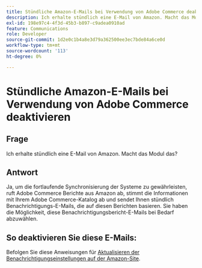 ```yaml
---
title: Stündliche Amazon-E-Mails bei Verwendung von Adobe Commerce deaktivieren
description: Ich erhalte stündlich eine E-Mail von Amazon. Macht das Modul das?
exl-id: 198e97c4-4f3d-45b3-b897-c9adea0910ad
feature: Communications
role: Developer
source-git-commit: 1d2e0c1b4a8e3d79a362500ee3ec7bde84a6ce0d
workflow-type: tm+mt
source-wordcount: '113'
ht-degree: 0%

---
```


# Stündliche Amazon-E-Mails bei Verwendung von Adobe Commerce deaktivieren

## Frage

Ich erhalte stündlich eine E-Mail von Amazon. Macht das Modul das?

## Antwort

Ja, um die fortlaufende Synchronisierung der Systeme zu gewährleisten, ruft Adobe Commerce Berichte aus Amazon ab, stimmt die Informationen mit Ihrem Adobe Commerce-Katalog ab und sendet Ihnen stündlich Benachrichtigungs-E-Mails, die auf diesen Berichten basieren. Sie haben die Möglichkeit, diese Benachrichtigungsbericht-E-Mails bei Bedarf abzuwählen.

## So deaktivieren Sie diese E-Mails:

Befolgen Sie diese Anweisungen für [Aktualisieren der Benachrichtigungseinstellungen auf der Amazon-Site](https://sellercentral.amazon.com/gp/help/external/G871).
